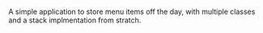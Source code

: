 A simple application to store menu items off the day, with multiple classes and a stack implmentation from stratch.
